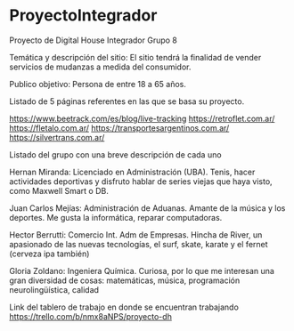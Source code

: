 # ProyectoIntegrador
Proyecto de Digital House Integrador Grupo 8

Temática y descripción del sitio:
El sitio tendrá la finalidad de vender servicios de mudanzas a medida del consumidor.

Publico objetivo:
Persona de entre 18 a 65 años.

Listado de 5 páginas referentes en las que se basa su proyecto.

https://www.beetrack.com/es/blog/live-tracking
https://retroflet.com.ar/
https://fletalo.com.ar/
https://transportesargentinos.com.ar/
https://silvertrans.com.ar/

Listado del grupo con una breve descripción de cada uno

Hernan Miranda:
Licenciado en Administración (UBA). 
Tenis, hacer actividades deportivas y disfruto hablar de series viejas que haya visto, como Maxwell Smart o DB.

Juan Carlos Mejías:
Administración de Aduanas. 
Amante de la música y los deportes. Me gusta la informática, reparar computadoras.

Hector Berrutti:
Comercio Int. Adm de Empresas. 
Hincha de River, un apasionado de las nuevas tecnologías, el surf, skate, karate y el fernet (cerveza ipa también)

Gloria Zoldano:
Ingeniera Química. 
Curiosa,  por lo que me interesan una gran diversidad de cosas: matemáticas, música, programación neurolingüística, calidad

Link del tablero de trabajo en donde se encuentran trabajando
https://trello.com/b/nmx8aNPS/proyecto-dh
